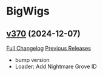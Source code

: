 # BigWigs

## [v370](https://github.com/BigWigsMods/BigWigs/tree/v370) (2024-12-07)
[Full Changelog](https://github.com/BigWigsMods/BigWigs/compare/v369...v370) [Previous Releases](https://github.com/BigWigsMods/BigWigs/releases)

- bump version  
- Loader: Add Nightmare Grove ID  
